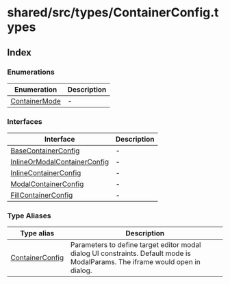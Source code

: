 # shared/src/types/ContainerConfig.types

## Index

### Enumerations

| Enumeration | Description |
| ------ | ------ |
| [ContainerMode](../container-config-types/enumerations/container-mode.md) | - |

### Interfaces

| Interface | Description |
| ------ | ------ |
| [BaseContainerConfig](../container-config-types/interfaces/base-container-config.md) | - |
| [InlineOrModalContainerConfig](../container-config-types/interfaces/inline-or-modal-container-config.md) | - |
| [InlineContainerConfig](../container-config-types/interfaces/inline-container-config.md) | - |
| [ModalContainerConfig](../container-config-types/interfaces/modal-container-config.md) | - |
| [FillContainerConfig](../container-config-types/interfaces/fill-container-config.md) | - |

### Type Aliases

| Type alias | Description |
| ------ | ------ |
| [ContainerConfig](../container-config-types/type-aliases/container-config.md) | Parameters to define target editor modal dialog UI constraints. Default mode is ModalParams. The iframe would open in dialog. |

